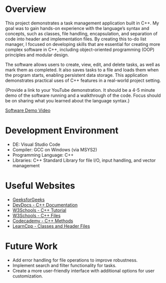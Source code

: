 # Overview

This project demonstrates a task management application built in C++. My goal was to gain hands-on experience with the language’s syntax and concepts, such as classes, file handling, encapsulation, and separation of code into header and implementation files. By creating this to-do list manager, I focused on developing skills that are essential for creating more complex software in C++, including object-oriented programming (OOP) principles and modular design.

The software allows users to create, view, edit, and delete tasks, as well as mark them as completed. It also saves tasks to a file and loads them when the program starts, enabling persistent data storage. This application demonstrates practical uses of C++ features in a real-world project setting.


{Provide a link to your YouTube demonstration. It should be a 4-5 minute demo of the software running and a walkthrough of the code. Focus should be on sharing what you learned about the language syntax.}

[Software Demo Video](http://youtube.link.goes.here)

# Development Environment

- DE: Visual Studio Code
- Compiler: GCC on Windows (via MSYS2)
- Programming Language: C++
- Libraries: C++ Standard Library for file I/O, input handling, and vector management

# Useful Websites

- [GeeksforGeeks](https://www.geeksforgeeks.org/to-do-list-in-cpp/)
- [DevDocs - C++ Documentation](https://devdocs.io/cpp/)
- [W3Schools - C++ Tutorial](https://www.w3schools.com/cpp/default.asp)
- [W3Schools - C++ Files](https://www.w3schools.com/cpp/cpp_files.asp)
- [Codecademy - C++ Methods](https://www.codecademy.com/resources/docs/cpp/methods)
- [LearnCpp - Classes and Header Files](https://www.learncpp.com/cpp-tutorial/classes-and-header-files/)

# Future Work

- Add error handling for file operations to improve robustness.
- Implement search and filter functionality for tasks.
- Create a more user-friendly interface with additional options for user customization.
